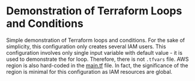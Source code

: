 # Demonstration of Terraform Loops and Conditions
Simple demonstration of Terraform loops and conditions. For the sake of simplicity, this configuration only creates several IAM users. This configuration involves only single input variable with default value - it is used to demonstrate the for loop. Therefore, there is not `.tfvars` file. AWS region is also hard-coded in the [main.tf](./main.tf) file. In fact, the significance of the region is minimal for this configuration as IAM resources are global.